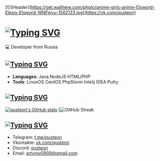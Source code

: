[![![Header](https://get.wallhere.com/photo/anime-girls-anime-Elsword-Elesis-Elsword-16NFeiyu-1562133.jpg](https://vk.com/qusteon)

[![Typing SVG](https://readme-typing-svg.demolab.com?font=Orbitron&pause=1000&color=F7F7F7&random=false&width=435&lines=%F0%9F%91%8B+Hello+there!+I'm+qusteon)](https://vk.com/qusteon)
=========================================

💻 Developer from Russia

[![Typing SVG](https://readme-typing-svg.demolab.com?font=Orbitron&pause=1000&color=411FF7&random=false&width=435&lines=%F0%9F%8D%B3+Skills+and+Technologies)](https://vk.com/qusteon)
--------------------------

*   **Languages**: Java NodeJS HTML/PHP
*   **Tools**: LinuxOS CentOS PhpStorm Intelij IDEA Putty

[![Typing SVG](https://readme-typing-svg.demolab.com?font=Orbitron&pause=1000&color=F70000&random=false&width=435&lines=%F0%9F%93%88+GitHub+Stats)](https://vk.com/qusteon)
---------------

[![qusteon's GitHub stats](https://github-readme-stats.vercel.app/api?username=qusteon&show_icons=true&theme=jolly)](https://github.com/qusteon)
[![GitHub Streak](https://streak-stats.demolab.com?user=qusteon&theme=catppuccin-macchiato)

[![Typing SVG](https://readme-typing-svg.demolab.com?font=Orbitron&pause=1000&color=3115F7&random=false&width=435&lines=%F0%9F%93%AB+Get+in+Touch)](https://vk.com/qusteon)
---------------

*   Telegram: [t.me/qusteon](https://t.me/qusteon/)
*   Vkontakte: [vk.com/qusteon](vk.com/qusteon)
*   Discord: [qusteon](https://discord.com/users/704212359367098488)
*   Email: [artyrov0909@gmail.com](mailto:artyrov0909@gmail.com)
